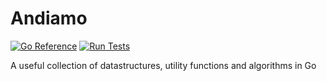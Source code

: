 # Andiamo

[![Go Reference](https://pkg.go.dev/badge/github.com/ditotechnologies/andiamo.svg)](https://pkg.go.dev/github.com/ditotechnologies/andiamo)
[![Run Tests](https://github.com/ditotechnologies/andiamo/actions/workflows/runtests.yml/badge.svg)](https://github.com/ditotechnologies/andiamo/actions/workflows/runtests.yml)

A useful collection of datastructures, utility functions and algorithms in Go